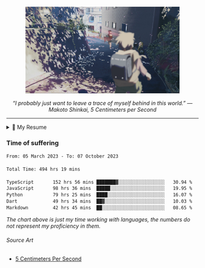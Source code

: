 <p align="center"><img src="asset/header.jpg" width="80%"/></p>
<p align="center"><i>“I probably just want to leave a trace of myself behind in this world.” ― Makoto Shinkai, 5 Centimeters per Second</i></p>

---

<details>
  <summary>📃 My Resume</summary>

### Education

- 📖 **Computer Science**\
📆 10/2021 - present\
📍 **Thang Long University** - Hoang Mai, Hanoi, Vietnam

### Experience

<img align="right" src="https://img.shields.io/badge/Next.js-black?style=flat&logo=next.js&logoColor=white"/>
<img align="right" src="https://img.shields.io/badge/Ant_Design-ant?style=flat&logo=antdesign&logoColor=white&color=%230170FE"/>
<img align="right" src="https://img.shields.io/badge/node.js-6DA55F?style=flat&logo=node.js&logoColor=white"/>


- 👨‍💻 **Frontend Web Intern**\
📆 07/2023 - present\
📍 **MQ ICT Solutions** - Hoang Mai, Hanoi, Vietnam
  
<!--
## Skills

<img align="right" src="https://img.shields.io/badge/Python-3776AB?logo=python&logoColor=white" />


**Programming**

<img align="right" src="https://img.shields.io/badge/Windows-0078D6?logo=windows&logoColor=white" />
-->

</details>

### Time of suffering

<!--START_SECTION:waka-->

```txt
From: 05 March 2023 - To: 07 October 2023

Total Time: 494 hrs 19 mins

TypeScript       152 hrs 56 mins ███████▓░░░░░░░░░░░░░░░░░   30.94 %
JavaScript       98 hrs 36 mins  █████░░░░░░░░░░░░░░░░░░░░   19.95 %
Python           79 hrs 25 mins  ████░░░░░░░░░░░░░░░░░░░░░   16.07 %
Dart             49 hrs 34 mins  ██▓░░░░░░░░░░░░░░░░░░░░░░   10.03 %
Markdown         42 hrs 45 mins  ██░░░░░░░░░░░░░░░░░░░░░░░   08.65 %
```

<!--END_SECTION:waka-->

_The chart above is just my time working with languages, the numbers do not represent my proficiency in them._

###### Source Art

-  [5 Centimeters Per Second](https://wallhaven.cc/w/nrowq1)

